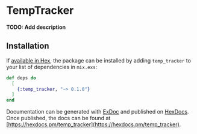 # TempTracker

**TODO: Add description**

## Installation

If [available in Hex](https://hex.pm/docs/publish), the package can be installed
by adding `temp_tracker` to your list of dependencies in `mix.exs`:

```elixir
def deps do
  [
    {:temp_tracker, "~> 0.1.0"}
  ]
end
```

Documentation can be generated with [ExDoc](https://github.com/elixir-lang/ex_doc)
and published on [HexDocs](https://hexdocs.pm). Once published, the docs can
be found at [https://hexdocs.pm/temp_tracker](https://hexdocs.pm/temp_tracker).

